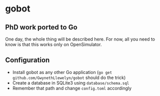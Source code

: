 # gobot
## PhD work ported to Go

One day, the whole thing will be described here.
For now, all you need to know is that this works only on OpenSimulator.

## Configuration

- Install gobot as any other Go application (`go get github.com/GwynethLlewelyn/gobot` should do the trick)
- Create a database in SQLite3 using `database/schema.sql`
- Remember that path and change `config.toml` accordingly